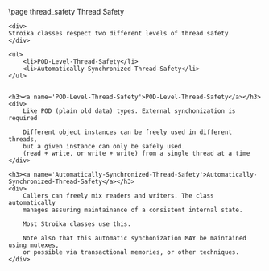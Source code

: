 \page thread_safety Thread Safety

	<div>
	Stroika classes respect two different levels of thread safety
	</div>
	
	<ul>
		<li>POD-Level-Thread-Safety</li>
		<li>Automatically-Synchronized-Thread-Safety</li>
	</ul>
	

	<h3><a name='POD-Level-Thread-Safety'>POD-Level-Thread-Safety</a></h3>
	<div>
		Like POD (plain old data) types. External synchonization is required
		
		Different object instances can be freely used in different threads,
		but a given instance can only be safely used 
		(read + write, or write + write) from a single thread at a time
	</div>

	<h3><a name='Automatically-Synchronized-Thread-Safety'>Automatically-Synchronized-Thread-Safety</a></h3>
	<div>
		Callers can freely mix readers and writers. The class automatically
		manages assuring maintainance of a consistent internal state.

		Most Stroika classes use this.
		
		Note also that this automatic synchonization MAY be maintained using mutexes,
		or possible via transactional memories, or other techniques.
	</div>

		
		
